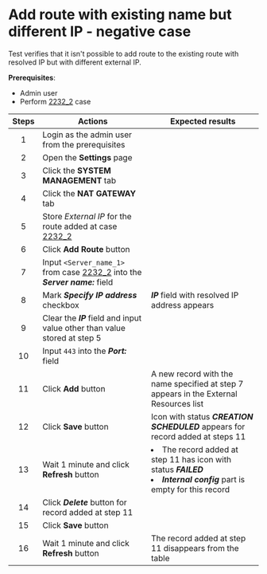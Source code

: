 # Add route with existing name but different IP - negative case

Test verifies that it isn't possible to add route to the existing route with resolved IP but with different external IP.

**Prerequisites**:
- Admin user
- Perform [2232_2](2232_2.md) case 

| Steps | Actions | Expected results |
| :---: | --- | --- |
| 1 | Login as the admin user from the prerequisites | |
| 2 | Open the **Settings** page | |
| 3 | Click the **SYSTEM MANAGEMENT** tab | |
| 4 | Click the **NAT GATEWAY** tab | |
| 5 | Store *External IP* for the route added at case [2232_2](2232_2.md) | |
| 6 | Click **Add Route** button | |
| 7 | Input `<Server_name_1>` from case [2232_2](2232_2.md) into the ***Server name:*** field |  |
| 8 | Mark ***Specify IP address*** checkbox | ***IP*** field with resolved IP address appears | |
| 9 | Clear the ***IP*** field and input value other than value stored at step 5 | |
| 10 | Input `443` into the ***Port:*** field | | 
| 11 | Click **Add** button | A new record with the name specified at step 7 appears in the External Resources list |
| 12 | Click **Save** button | Icon with status ***CREATION SCHEDULED*** appears for record added at steps 11 |
| 13 | Wait 1 minute and click **Refresh** button | <li> The record added at step 11 has icon with status ***FAILED*** <li>  ***Internal config*** part is empty for this record |
| 14 | Click ***Delete*** button for record added at step 11 | |
| 15 | Click **Save** button | |
| 16 | Wait 1 minute and click **Refresh** button | The record added at step 11 disappears from the table |
